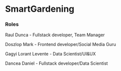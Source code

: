 # SmartGardening

### Roles

Raul Dunca - Fullstack developer, Team Manager<br />

Doszlop Mark - Frontend developer/Social Media Guru<br />

Gagyi Lorant Levente - Data Scientist/UI&UX<br />

Dancea Daniel - Fullstack developer/Data Scientist
